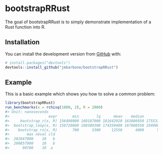 
<!-- README.md is generated from README.Rmd. Please edit that file -->

# bootstrapRRust

<!-- badges: start -->

<!-- badges: end -->

The goal of bootstrapRRust is to simply demonstrate implementation of a
Rust function into R.

## Installation

You can install the development version from
[GitHub](https://github.com/jmbarbone/bootstrapRRust) with:

``` r
# install.packages("devtools")
devtools::install_github("jmbarbone/bootstrapRRust")
```

## Example

This is a basic example which shows you how to solve a common problem:

``` r
library(bootstrapRRust)
run_benchmarks(x = rchisq(1000, 2), R = 2000)
#> Unit: nanoseconds
#>                  expr       min        lq      mean    median        uq
#>     bootstrap_r(x, R) 156498000 160187000 181642920 163806950 175532300
#>  bootstrap_loop(x, R) 156720800 160389300 174359400 167800550 194908100
#>    bootstrap_rs(x, R)       700      3300     12550      4000      5100
#>        max neval cld
#>  282047000    10   b
#>  200857900    10   b
#>      90700    10  a
```
